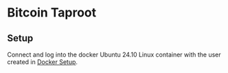 # Bitcoin Taproot
## Setup
Connect and log into the docker Ubuntu 24.10 Linux container with the user created in [Docker Setup](https://github.com/lley154/docker-setup).


